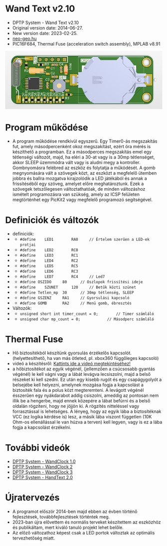 # Wand Text v2.10
* DPTP System - Wand Text v2.10
* Original version date: 2014-06-27.
* New version date: 2023-02-25.
* [neo-geo.hu](http://neo-geo.hu)
* PIC16F684, Thermal Fuse (acceleration switch assembly), MPLAB v8.91

![Wand Text v2.10](https://github.com/DPTPSystem/WandText/blob/master/images/wandtext_1.PNG "Wand Text v2.10")

# Program működése
- A program működése rendkívül egyszerű. Egy Timer0-ás megszakítás fut, amely másodpercenként okoz megszakítást, ezért óra mérés is készíthető
a programban. Ez a másodperces megszakítás emel egy tétlenségi változót, majd, ha eléri a 30-at vagy is a 30mp tétlenséget, akkor
SLEEP üzemmódra vált vagy is aludni megy a kontroller. Gombnyomásra felébred az eszköz és folytatja a működését. A gomb megnyomására vált a szövegek közt,
az eszközt a megfelelő ütemben jobbra és ballra mozgatva kirajzolódik a LED játékából és annak a frissítéséből egy szöveg, amelyet 
előre meghatároztunk. Ezek a szövegek tetszőlegesen változtathatóak, de minden változáshoz ismételt programozásra van szükség, amely
az ICSP felületen megtörténhet egy PicKit2 vagy megfelelő programozó segítségével.

# Definiciók és változók
- definiciók:
- - `#define	LED1		RA0		// Értelem szerűen a LED-ek protjai`
- - `#define	LED2		RC0`
- - `#define	LED3		RC1`
- - `#define	LED4		RC2`
- - `#define	LED5		RC5`
- - `#define	LED6		RC3`
- - `#define	LED7		RC4		// Led7`
- - `#define OSZIDO		80		// Oszlopok frissítési ideje`
- - `#define	SZUNET		120		// Betűk közti szünet`
- - `#define Tetlen_mp	30		// 30mp tétlenség, SLEEP`
- - `#define GSZENZ		RA1		// Gyorsulási kapcsoló`
- - `#define GOMB		RA2		// Menü gomb, ébresztés`
- Változók:
- - `unsigned short int timer_count = 0;		// Timer számláló`
- - `unsigned char mp_count = 0;			// Másodperc számláló`

# Thermal Fuse
- Hő biztosítékból készítünk gyorsulás érzékelős kapcsolót. (helyettesíthető, ha van más ötleted, pl. xbox360 függőleges kapcsoló)
- videó a készítésről: [Kattints ide a videó megtekintéséhez!](https://youtu.be/Vj7QPg4JtCE)
- a hőbiztosítékot az egyik végénél, (jellemzően a csúcsosabb gyantás végénél) le kell vágni vagy a lábát levágva lecsiszolni, 
majd a belső részeket ki kell szedni. Ez után egy kisebb rugót és egy csapágygolyót a belsejébe kell helyezni, amelynek mozgása 
fogja a kapcsolást a biztosíték fala és a polus közt megteremteni. A levágott végénél ésszerűen egy nyákdarabot addig csiszolni,
ameddig az pontosan nem illik be a hengerbe, majd ennek közepére a lábat befúrni és a belső oldalán rögzíteni, hogy ne jöjjön ki.
A rögzítés nitteléssel vagy forrasztással is lehetséges. A lényeg, hogy az egyik lába a biztosítéknak VCC (ez logika kérdése is)
lesz, a másik lába viszont független (10K Ohm-os ellenállással le van húzva a terven) kell legyen, vagy is ez a lába fogja a kapcsolást 
érzékelni.

# További videók
- [DPTP System - WandClock 1.0](https://youtu.be/EMNUdDG5QfQ)
- [DPTP System - WandClock 2](https://youtu.be/C4ieYFhOSFA)
- [DPTP System - WandClock 3](https://youtu.be/fKSn2c8CGdg)
- [DPTP System - HandText 2.0](https://youtu.be/XQEPS1zDwPo)

# Újratervezés
-  A programot először 2014-ben majd ebben az évben történő fejlesztések, továbbfejlesztések történtek meg.
- 2023-ban újra elővettem és normális terveket készítettem az eszközhöz és publikáltam, mert kiváló tanuló projekt lehet belőle.
- Az előző változathoz képest csak a LED portok változtak az optimális tervezhetőség miatt.
